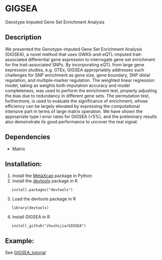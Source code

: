 # GIGSEA
Genotype Imputed Gene Set Enrichment Analysis

## Description
We presented the Genotype-imputed Gene Set Enrichment Analysis (GIGSEA), a novel method that uses GWAS-and-eQTL-imputed trait-associated differential gene expression to interrogate gene set enrichment for the trait-associated SNPs. By incorporating eQTL from large gene expression studies, e.g. GTEx, GIGSEA appropriately addresses such challenges for SNP enrichment as gene size, gene boundary, SNP distal regulation, and multiple-marker regulation. The weighted linear regression model, taking as weights both imputation accuracy and model completeness, was used to perform the enrichment test, properly adjusting the bias due to redundancy in different gene sets. The permutation test, furthermore, is used to evaluate the significance of enrichment, whose efficiency can be largely elevated by expressing the computational intensive part in terms of large matrix operation. We have shown the appropriate type I error rates for GIGSEA (<5%), and the preliminary results also demonstrate its good performance to uncover the real signal. 

## Dependencies
-  Matrix

## Installation:
1. Install the [MetaXcan](https://github.com/hakyimlab/MetaXcan) package in Python
2. Install the [devtools](https://github.com/hadley/devtools) package in R
```
   install.packages("devtools")
```
3. Load the devtools package in R
```
   library(devtools) 
```
4. Install GIGSEA in R
```
   install_github("zhushijia/GIGSEA")
```

## Example:
  See [GIGSEA_tutorial](https://github.com/zhushijia/GIGSEA/blob/master/vignettes/GIGSEA_tutorial.Rmd)
